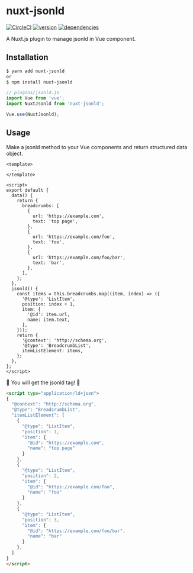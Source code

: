 # nuxt-jsonld

[![CircleCI](https://circleci.com/gh/ymmooot/nuxt-jsonld.svg?style=shield)](https://circleci.com/gh/ymmooot/nuxt-jsonld)
[![version](https://img.shields.io/npm/v/nuxt-jsonld.svg)](https://www.npmjs.com/package/nuxt-jsonld)
[![dependencies](https://david-dm.org/ymmooot/nuxt-jsonld/status.svg)](https://david-dm.org/ymmooot/nuxt-jsonld)



A Nuxt.js plugin to manage jsonld in Vue component.

## Installation

```bash
$ yarn add nuxt-jsonld
or
$ npm install nuxt-jsonld
```

```js
// plugins/jsonld.js
import Vue from 'vue';
import NuxtJsonld from 'nuxt-jsonld';

Vue.use(NuxtJsonld);
```

## Usage

Make a jsonld method to your Vue components and return structured data object.

```vue
<template>
  ...
</template>

<script>
export default {
  data() {
    return {
      breadcrumbs: [
        {
          url: 'https://example.com',
          text: 'top page',
        },
        {
          url: 'https://example.com/foo',
          text: 'foo',
        },
        {
          url: 'https://example.com/foo/bar',
          text: 'bar',
        },
      ],
    };
  },
  jsonld() {
    const items = this.breadcrumbs.map((item, index) => ({
      '@type': 'ListItem',
      position: index + 1,
      item: {
        '@id': item.url,
        name: item.text,
      },
    }));
    return {
      '@context': 'http://schema.org',
      '@type': 'BreadcrumbList',
      itemListElement: items,
    };
  },
};
</script>
```

🎉 You will get the jsonld tag! 🎉

```html
<script type="application/ld+json">
{
  "@context": "http://schema.org",
  "@type": "BreadcrumbList",
  "itemListElement": [
    {
      "@type": "ListItem",
      "position": 1,
      "item": {
        "@id": "https://example.com",
        "name": "top page"
      }
    },
    {
      "@type": "ListItem",
      "position": 2,
      "item": {
        "@id": "https://example.com/foo",
        "name": "foo"
      }
    },
    {
      "@type": "ListItem",
      "position": 3,
      "item": {
        "@id": "https://example.com/foo/bar",
        "name": "bar"
      }
    },
  ]
}
</script>
```
